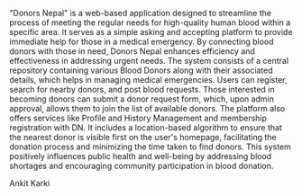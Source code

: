 "Donors Nepal" is a web-based application designed to streamline the process of meeting the regular needs for high-quality human blood within a specific area. It serves as a simple asking and accepting platform to provide immediate help for those in a medical emergency. By connecting blood donors with those in need, Donors Nepal enhances efficiency and effectiveness in addressing urgent needs.
The system consists of a central repository containing various Blood Donors along with their associated details, which helps in managing medical emergencies. Users can register, search for nearby donors, and post blood requests. Those interested in becoming donors can submit a donor request form, which, upon admin approval, allows them to join the list of available donors.
The platform also offers services like Profile and History Management and membership registration with DN. It includes a location-based algorithm to ensure that the nearest donor is visible first on the user's homepage, facilitating the donation process and minimizing the time taken to find donors. This system positively influences public health and well-being by addressing blood shortages and encouraging community participation in blood donation.

Ankit Karki
